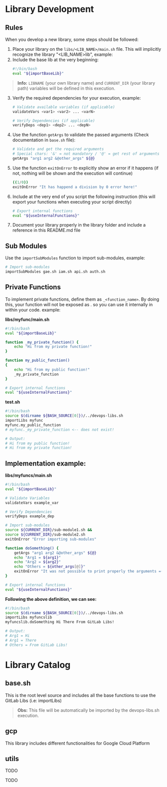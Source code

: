 # Library Development

## Rules
When you develop a new library, some steps should be followed:

1. Place your library on the `libs/<LIB_NAME>/main.sh` file. This will implicitly recognize the library "<LIB_NAME>lib", example:
2. Include the base lib at the very beginning:
    ``` sh
    #!/bin/bash
    eval "${importBaseLib}"
    ```
> **Info:** `LIBNAME` (your own library name) and `CURRENT_DIR` (your library path) variables will be defined in this execution.

3. Verify the required dependencies for your execution, example:
    ``` sh
    # Validate available variables (if applicable)
    validateVars <var1> <var2> ... <varN>

    # Verify Dependencies (if applicable)
    verifyDeps <dep1> <dep2> ... <depN>
    ```
4. Use the function `getArgs` to validate the passed arguments (Check documentation in `base.sh` file):
    ``` sh    
    # Validate and get the required arguments
    # Special chars: '&' = not mandatory / '@' = get rest of arguments    
    getArgs "arg1 arg2 &@other_args" ${@}
    ```
5. Use the function `exitOnError` to explicitly show an error if it happens (if not, nothing will be shown and the execution will continue)
    ``` sh
    ((1/0))
    exitOnError "It has happend a division by 0 error here!"
    ```
6. Include at the very end of you script the following instruction (this will export your functions when executing your script directly)
    ``` sh
    # Export internal functions
    eval "${useInternalFunctions}"
    ```
7. Document your library properly in the library folder and include a reference in this README.md file

## Sub Modules

Use the `importSubModules` function to import sub-modules, example:
``` sh
# Import sub-modules
importSubModules gae.sh iam.sh api.sh auth.sh
```

## Private Functions

To implement private functions, define them as `_<function_name>`. By doing this, your function will not be exposed as <lib>.<function> so you can use it internally in within your code. example:

**libs/myfunc/main.sh**
``` sh
#!/bin/bash
eval "${importBaseLib}"

function _my_private_function() { 
    echo "Hi from my private function!" 
}

function my_public_function() 
{ 
    echo "Hi from my public function!" 
    _my_private_function
}

# Export internal functions
eval "${useInternalFunctions}"
```

**test.sh**
``` sh
#!/bin/bash
source $(dirname ${BASH_SOURCE[0]})/../devops-libs.sh
importLibs myfunc
myfunc.my_public_function
# myfunc._my_private_function <-- does not exist!

# Output:
# Hi from my public function!
# Hi from my private function!
```

## Implementation example:

**libs/myfuncs/main.sh**
``` sh
#!/bin/bash
eval "${importBaseLib}"

# Validate Variables
validateVars example_var

# Verify Dependencies
verifyDeps example_dep

# Import sub-modules
source ${CURRENT_DIR}/sub-module1.sh &&
source ${CURRENT_DIR}/sub-module2.sh
exitOnError "Error importing sub-modules"

function doSomething() {
    getArgs "arg1 arg2 &@other_args" ${@}
    echo "Arg1 = ${arg1}"
    echo "Arg2 = ${arg2}"
    echo "Others = ${other_args[@]}"
    exitOnError "It was not possible to print properly the arguments =("
}

# Export internal functions
eval "${useInternalFunctions}"
```

**Following the above definition, we can see:**
``` sh
#!/bin/bash
source $(dirname ${BASH_SOURCE[0]})/../devops-libs.sh
importLibs myfuncslib
myfuncslib.doSomething Hi There From GitLab Libs!

# Output:
# Arg1 = Hi
# Arg1 = There
# Others = From GitLab Libs!
```    

# Library Catalog

## base.sh
This is the root level source and includes all the base functions to use the GitLab Libs (i.e: importLibs)
> **Obs:** This file will be automatically be imported by the devops-libs.sh execution.

## gcp
This library includes different functionalities for Google Cloud Platform

## utils
TODO

TODO